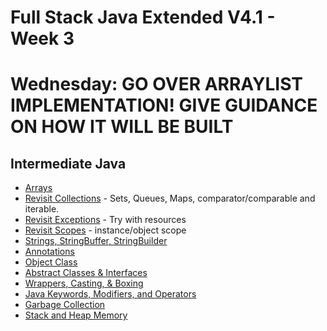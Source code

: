 
# Full Stack Java Extended V4.1 - Week 3

# Wednesday: GO OVER ARRAYLIST IMPLEMENTATION! GIVE GUIDANCE ON HOW IT WILL BE BUILT


## Intermediate Java
 - [Arrays](./java-arrays.md)
 - [Revisit Collections](./../week-2/java-collections.md) - Sets, Queues, Maps, comparator/comparable and iterable.
 - [Revisit Exceptions](./../week-2/java-exceptions.md) - Try with resources
 - [Revisit Scopes](./../week-1/java-scopes.md) - instance/object scope
 - [Strings, StringBuffer, StringBuilder](./java-strings.md)
 - [Annotations](./java-annotations.md)
 - [Object Class](./java-object-class.md)
 - [Abstract Classes & Interfaces](./java-abstract-classes-interfaces.md)
 - [Wrappers, Casting, & Boxing](./java-wrappers-casting-boxing.md)
 - [Java Keywords, Modifiers, and Operators](./java-keywords-modifiers-operators.md)
 - [Garbage Collection](./java-garbage-collection.md)
 - [Stack and Heap Memory](./java-stack-heap.md)
